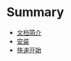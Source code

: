 # Summary

- [文档简介](README.md)
- [安装](1.Setting-up/README.md)
- [快速开始](2.Quickstart-tutorial/README.md)
